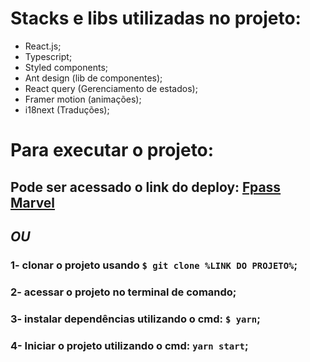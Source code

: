 # Stacks e libs utilizadas no projeto:
- React.js;
- Typescript;
- Styled components;
- Ant design (lib de componentes);
- React query (Gerenciamento de estados);
- Framer motion (animações);
- i18next (Traduções);

# Para executar o projeto:
## Pode ser acessado o link do deploy: <a href="https://fpass-marvel.netlify.app/">Fpass Marvel</a>
## ___________________OU___________________
### 1- clonar o projeto usando `$ git clone %LINK DO PROJETO%`;
### 2- acessar o projeto no terminal de comando;
### 3- instalar dependências utilizando o cmd: `$ yarn`;
### 4- Iniciar o projeto utilizando o cmd: `yarn start`;

